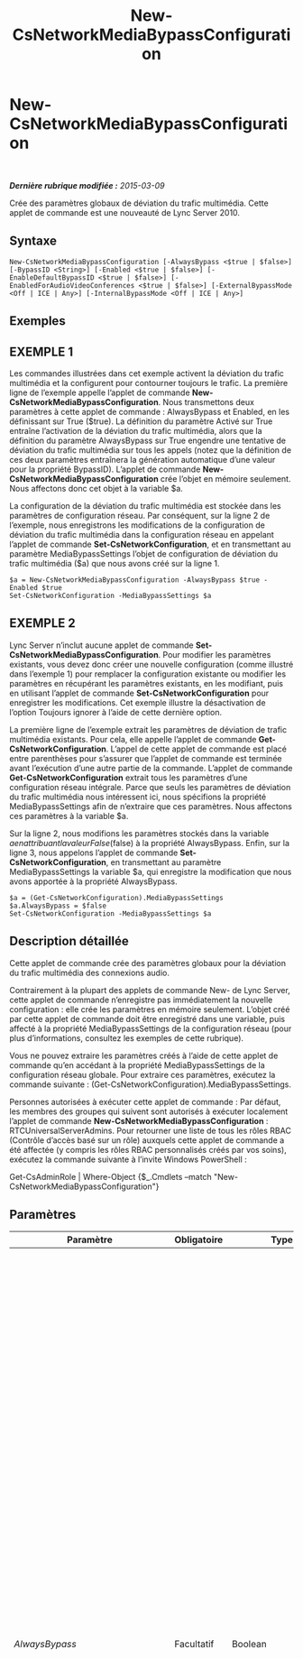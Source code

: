 ﻿---
title: New-CsNetworkMediaBypassConfiguration
TOCTitle: New-CsNetworkMediaBypassConfiguration
ms:assetid: 24055ae5-7fc8-4ca5-9e65-ac3a1f17b405
ms:mtpsurl: https://technet.microsoft.com/fr-fr/library/Gg425718(v=OCS.15)
ms:contentKeyID: 49296548
ms.date: 05/20/2016
mtps_version: v=OCS.15
ms.translationtype: HT
---

# New-CsNetworkMediaBypassConfiguration

 

_**Dernière rubrique modifiée :** 2015-03-09_

Crée des paramètres globaux de déviation du trafic multimédia. Cette applet de commande est une nouveauté de Lync Server 2010.

## Syntaxe

    New-CsNetworkMediaBypassConfiguration [-AlwaysBypass <$true | $false>] [-BypassID <String>] [-Enabled <$true | $false>] [-EnableDefaultBypassID <$true | $false>] [-EnabledForAudioVideoConferences <$true | $false>] [-ExternalBypassMode <Off | ICE | Any>] [-InternalBypassMode <Off | ICE | Any>]

## Exemples

## EXEMPLE 1

Les commandes illustrées dans cet exemple activent la déviation du trafic multimédia et la configurent pour contourner toujours le trafic. La première ligne de l’exemple appelle l’applet de commande **New-CsNetworkMediaBypassConfiguration**. Nous transmettons deux paramètres à cette applet de commande : AlwaysBypass et Enabled, en les définissant sur True ($true). La définition du paramètre Activé sur True entraîne l’activation de la déviation du trafic multimédia, alors que la définition du paramètre AlwaysBypass sur True engendre une tentative de déviation du trafic multimédia sur tous les appels (notez que la définition de ces deux paramètres entraînera la génération automatique d’une valeur pour la propriété BypassID). L’applet de commande **New-CsNetworkMediaBypassConfiguration** crée l’objet en mémoire seulement. Nous affectons donc cet objet à la variable $a.

La configuration de la déviation du trafic multimédia est stockée dans les paramètres de configuration réseau. Par conséquent, sur la ligne 2 de l’exemple, nous enregistrons les modifications de la configuration de déviation du trafic multimédia dans la configuration réseau en appelant l’applet de commande **Set-CsNetworkConfiguration**, et en transmettant au paramètre MediaBypassSettings l’objet de configuration de déviation du trafic multimédia ($a) que nous avons créé sur la ligne 1.

    $a = New-CsNetworkMediaBypassConfiguration -AlwaysBypass $true -Enabled $true
    Set-CsNetworkConfiguration -MediaBypassSettings $a

## EXEMPLE 2

Lync Server n’inclut aucune applet de commande **Set-CsNetworkMediaBypassConfiguration**. Pour modifier les paramètres existants, vous devez donc créer une nouvelle configuration (comme illustré dans l’exemple 1) pour remplacer la configuration existante ou modifier les paramètres en récupérant les paramètres existants, en les modifiant, puis en utilisant l’applet de commande **Set-CsNetworkConfiguration** pour enregistrer les modifications. Cet exemple illustre la désactivation de l’option Toujours ignorer à l’aide de cette dernière option.

La première ligne de l’exemple extrait les paramètres de déviation de trafic multimédia existants. Pour cela, elle appelle l’applet de commande **Get-CsNetworkConfiguration**. L’appel de cette applet de commande est placé entre parenthèses pour s’assurer que l’applet de commande est terminée avant l’exécution d’une autre partie de la commande. L’applet de commande **Get-CsNetworkConfiguration** extrait tous les paramètres d’une configuration réseau intégrale. Parce que seuls les paramètres de déviation du trafic multimédia nous intéressent ici, nous spécifions la propriété MediaBypassSettings afin de n’extraire que ces paramètres. Nous affectons ces paramètres à la variable $a.

Sur la ligne 2, nous modifions les paramètres stockés dans la variable $a en attribuant la valeur False ($false) à la propriété AlwaysBypass. Enfin, sur la ligne 3, nous appelons l’applet de commande **Set-CsNetworkConfiguration**, en transmettant au paramètre MediaBypassSettings la variable $a, qui enregistre la modification que nous avons apportée à la propriété AlwaysBypass.

    $a = (Get-CsNetworkConfiguration).MediaBypassSettings
    $a.AlwaysBypass = $false
    Set-CsNetworkConfiguration -MediaBypassSettings $a

## Description détaillée

Cette applet de commande crée des paramètres globaux pour la déviation du trafic multimédia des connexions audio.

Contrairement à la plupart des applets de commande New- de Lync Server, cette applet de commande n’enregistre pas immédiatement la nouvelle configuration : elle crée les paramètres en mémoire seulement. L’objet créé par cette applet de commande doit être enregistré dans une variable, puis affecté à la propriété MediaBypassSettings de la configuration réseau (pour plus d’informations, consultez les exemples de cette rubrique).

Vous ne pouvez extraire les paramètres créés à l’aide de cette applet de commande qu’en accédant à la propriété MediaBypassSettings de la configuration réseau globale. Pour extraire ces paramètres, exécutez la commande suivante : (Get-CsNetworkConfiguration).MediaBypassSettings.

Personnes autorisées à exécuter cette applet de commande : Par défaut, les membres des groupes qui suivent sont autorisés à exécuter localement l’applet de commande **New-CsNetworkMediaBypassConfiguration** : RTCUniversalServerAdmins. Pour retourner une liste de tous les rôles RBAC (Contrôle d’accès basé sur un rôle) auxquels cette applet de commande a été affectée (y compris les rôles RBAC personnalisés créés par vos soins), exécutez la commande suivante à l’invite Windows PowerShell :

Get-CsAdminRole | Where-Object {$\_.Cmdlets –match "New-CsNetworkMediaBypassConfiguration"}

## Paramètres


<table>
<colgroup>
<col style="width: 25%" />
<col style="width: 25%" />
<col style="width: 25%" />
<col style="width: 25%" />
</colgroup>
<thead>
<tr class="header">
<th>Paramètre</th>
<th>Obligatoire</th>
<th>Type</th>
<th>Description</th>
</tr>
</thead>
<tbody>
<tr class="odd">
<td><p><em>AlwaysBypass</em></p></td>
<td><p>Facultatif</p></td>
<td><p>Boolean</p></td>
<td><p>La définition de ce paramètre sur True entraîne une tentative de déviation du trafic multimédia sur tous les appels.</p>
<p>Définissez cette valeur sur True uniquement si le contrôle d’admission des appels (CAC) est désactivé. Définissez ce paramètre sur True uniquement pour les déploiements où :</p>
<p>- Il n’est pas nécessaire de contrôler la bande passante.</p>
<p>- Il n’est pas nécessaire d’affiner la configuration pour déterminer à quel moment la déviation doit avoir lieu.</p>
<p>- La connectivité entre passerelles et clients est complète.</p>
<p>Si le paramètre Enabled est défini sur True et AlwaysBypass est défini sur False, la logique de déviation utilisera les sites et régions de configuration réseau pour déterminer à quel moment la déviation est possible.</p>
<p>Si vous définissez le paramètre AlwaysBypass sur True sans définir la valeur du paramètre Enabled sur True, un message d’avertissement s’affiche : Le paramètre AlwaysBypass est ignoré si le paramètre Enabled est défini sur False.</p>
<p>La définition des paramètres AlwaysBypass et Enabled sur True entraîne la génération automatique d’un ID de dérivation qui sera stocké dans la propriété BypassID.</p>
<p>Valeur par défaut : False</p></td>
</tr>
<tr class="even">
<td><p><em>BypassID</em></p></td>
<td><p>Facultatif</p></td>
<td><p>String</p></td>
<td><p>L’ID de déviation du trafic multimédia. Si le paramètre AlwaysBypass est défini sur True et qu’une valeur est fournie pour ce paramètre, BypassID sera associé à tous les sous-réseaux. Si AlwaysBypass est défini sur False, la valeur BypassID est associée à tous les sous-réseaux qui ne sont pas détectés dans les sites et régions de configuration réseau.</p>
<p>Cet ID doit être au format d’un GUID (par exemple : 96f14dea-5170-429a-b92b-f1cb909c4bb6). Toutefois, vous n’aurez généralement pas à définir ou modifier ce paramètre. Cette valeur est automatiquement générée lorsque le paramètre Enabled est défini sur True et que l’une des conditions suivantes est vérifiée : 1) AlwaysBypass est défini sur True ou 2) le paramètre EnableDefaultBypassID est défini sur True.</p></td>
</tr>
<tr class="odd">
<td><p><em>Enabled</em></p></td>
<td><p>Facultatif</p></td>
<td><p>Boolean</p></td>
<td><p>Définissez ce paramètre sur True pour activer la déviation du trafic multimédia. À cette étape, les décisions reposeront sur la valeur du paramètre AlwaysBypass comme suit :</p>
<p>- Si AlwaysBypass est défini sur True, la déviation concernera tous les appels.</p>
<p>- Si AlwaysBypass est défini sur False, utilisez les sites et régions de configuration réseau pour déterminer si la déviation est possible.</p>
<p>Valeur par défaut : False</p></td>
</tr>
<tr class="even">
<td><p><em>EnableDefaultBypassID</em></p></td>
<td><p>Facultatif</p></td>
<td><p>Boolean</p></td>
<td><p>Cette valeur s’applique uniquement lorsque AlwaysBypass est défini sur False.</p>
<p>La définition de cette valeur sur True entraîne automatiquement la génération d’un ID de déviation par défaut. Cette valeur automatiquement générée sera stockée dans la propriété BypassID.</p>
<p>Ce paramètre est utile dans le cas d’un réseau principal parfaitement connecté à des sites distants dont les liaisons présentent une bande passante restreinte. L’administrateur devra définir uniquement les sous-réseaux associés aux sites distants via les sites et régions de configuration réseau. Tous les sous-réseaux associés au réseau principal n’ont pas besoin d’être définis et la déviation s’effectuera automatiquement entre ces sous-réseaux.</p>
<p>Valeur par défaut : False</p></td>
</tr>
<tr class="odd">
<td><p><em>EnabledForAudioVideoConferences</em></p></td>
<td><p>Facultatif</p></td>
<td><p>Boolean</p></td>
<td><p>Indique si la déviation du trafic multimédia doit être utilisée pour les conférences A/V. La valeur par défaut est False ($False).</p></td>
</tr>
<tr class="even">
<td><p><em>ExternalBypassMode</em></p></td>
<td><p>Facultatif</p></td>
<td><p>BypassModeEnumType</p></td>
<td><p>Réservé à un usage ultérieur. La fonction de déviation du trafic multimédia externe n’est pas prise en charge dans Lync Server.</p>
<p>Valeur par défaut : Désactivé</p></td>
</tr>
<tr class="odd">
<td><p><em>InternalBypassMode</em></p></td>
<td><p>Facultatif</p></td>
<td><p>BypassModeEnumType</p></td>
<td><p>La valeur de ce paramètre contrôle quand les clients qui se connectent depuis le réseau de l’organisation peuvent essayer d’effectuer une déviation du trafic multimédia. S’il est toutefois défini sur True, cette valeur sera automatiquement modifiée à N’importe lequel. Les autres valeurs de ce paramètre sont réservées à un usage ultérieur.</p>
<p>Valeur par défaut : Désactivé</p></td>
</tr>
</tbody>
</table>


## Types d’entrées

Aucun.

## Types de retours

Crée une référence d’objet de type Microsoft.Rtc.Management.WritableConfig.Settings.NetworkConfiguration.MediaBypassSettingsType.

## Voir aussi

#### Autres ressources

[Get-CsNetworkConfiguration](get-csnetworkconfiguration.md)  
[Set-CsNetworkConfiguration](set-csnetworkconfiguration.md)

